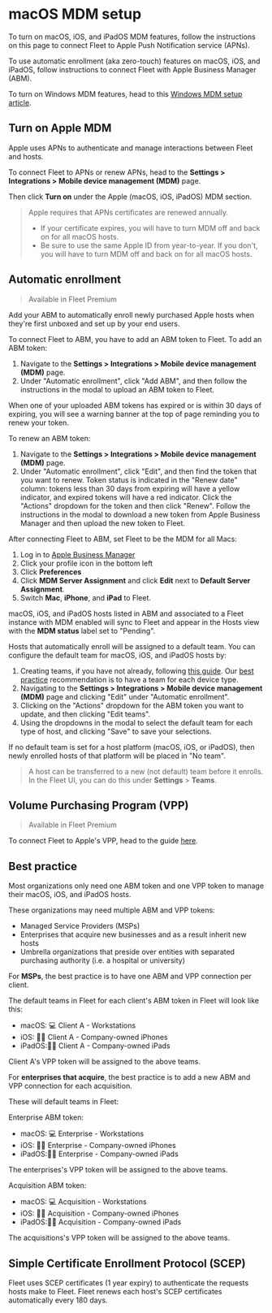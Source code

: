 # macOS MDM setup

To turn on macOS, iOS, and iPadOS MDM features, follow the instructions on this page to connect Fleet to Apple Push Notification service (APNs).

To use automatic enrollment (aka zero-touch) features on macOS, iOS, and iPadOS, follow instructions to connect Fleet with Apple Business Manager (ABM).

To turn on Windows MDM features, head to this [Windows MDM setup article](https://fleetdm.com/guides/windows-mdm-setup).

## Turn on Apple MDM

Apple uses APNs to authenticate and manage interactions between Fleet and hosts.

To connect Fleet to APNs or renew APNs, head to the **Settings > Integrations > Mobile device management (MDM)** page. 

Then click **Turn on** under the Apple (macOS, iOS, iPadOS) MDM section.

> Apple requires that APNs certificates are renewed annually. 
> - If your certificate expires, you will have to turn MDM off and back on for all macOS hosts.
> - Be sure to use the same Apple ID from year-to-year. If you don't, you will have to turn MDM off and back on for all macOS hosts.

## Automatic enrollment

> Available in Fleet Premium

Add your ABM to automatically enroll newly purchased Apple hosts when they're first unboxed and set up by your end users.

To connect Fleet to ABM, you have to add an ABM token to Fleet. To add an ABM token: 

1. Navigate to the **Settings > Integrations > Mobile device management (MDM)** page.
2. Under "Automatic enrollment", click "Add ABM", and then follow the instructions in the modal to upload an ABM token to Fleet.

When one of your uploaded ABM tokens has expired or is within 30 days of expiring, you will see a warning banner at the top of page reminding you to renew your token.

To renew an ABM token:

1. Navigate to the **Settings > Integrations > Mobile device management (MDM)** page.
2. Under "Automatic enrollment", click "Edit", and then find the token that you want to renew. Token status is indicated in the "Renew date" column: tokens less than 30 days from expiring will have a yellow indicator, and expired tokens will have a red indicator. Click the "Actions" dropdown for the token and then click "Renew". Follow the instructions in the modal to download a new token from Apple Business Manager and then upload the new token to Fleet.

After connecting Fleet to ABM, set Fleet to be the MDM for all Macs: 

1. Log in to [Apple Business Manager](https://business.apple.com)
2. Click your profile icon in the bottom left
3. Click **Preferences**
4. Click **MDM Server Assignment** and click **Edit** next to **Default Server Assignment**.
5. Switch **Mac**, **iPhone**, and **iPad** to Fleet.

macOS, iOS, and iPadOS hosts listed in ABM and associated to a Fleet instance with MDM enabled will sync to Fleet and appear in the Hosts view with the **MDM status** label set to "Pending".

Hosts that automatically enroll will be assigned to a default team. You can configure the default team for macOS, iOS, and iPadOS hosts by:

1. Creating teams, if you have not already, following [this guide](https://fleetdm.com/guides/teams#basic-article). Our [best practice](#best-practice) recommendation is to have a team for each device type.
2. Navigating to the **Settings > Integrations > Mobile device management (MDM)** page and clicking "Edit" under "Automatic enrollment".
3. Clicking on the "Actions" dropdown for the ABM token you want to update, and then clicking "Edit teams".
4. Using the dropdowns in the modal to select the default team for each type of host, and clicking "Save" to save your selections.

If no default team is set for a host platform (macOS, iOS, or iPadOS), then newly enrolled hosts of that platform will be placed in "No team". 

> A host can be transferred to a new (not default) team before it enrolls. In the Fleet UI, you can do this under **Settings** > **Teams**.

## Volume Purchasing Program (VPP)

> Available in Fleet Premium

To connect Fleet to Apple's VPP, head to the guide [here](https://fleetdm.com/guides/install-vpp-apps-on-macos-using-fleet).

## Best practice

Most organizations only need one ABM token and one VPP token to manage their macOS, iOS, and iPadOS hosts.

These organizations may need multiple ABM and VPP tokens:

- Managed Service Providers (MSPs)
- Enterprises that acquire new businesses and as a result inherit new hosts
- Umbrella organizations that preside over entities with separated purchasing authority (i.e. a hospital or university) 

For **MSPs**, the best practice is to have one ABM and VPP connection per client. 

The default teams in Fleet for each client's ABM token in Fleet will look like this:
- macOS: 💻 Client A - Workstations
- iOS: 📱🏢 Client A - Company-owned iPhones
- iPadOS:🔳🏢 Client A - Company-owned iPads

Client A's VPP token will be assigned to the above teams.

For **enterprises that acquire**, the best practice is to add a new ABM and VPP connection for each acquisition.

These will default teams in Fleet:

Enterprise ABM token:
- macOS: 💻 Enterprise - Workstations
- iOS: 📱🏢 Enterprise - Company-owned iPhones
- iPadOS:🔳🏢 Enterprise - Company-owned iPads

The enterprises's VPP token will be assigned to the above teams.

Acquisition ABM token:
- macOS: 💻 Acquisition - Workstations
- iOS: 📱🏢 Acquisition - Company-owned iPhones
- iPadOS:🔳🏢 Acquisition - Company-owned iPads

The acquisitions's VPP token will be assigned to the above teams.

## Simple Certificate Enrollment Protocol (SCEP)

Fleet uses SCEP certificates (1 year expiry) to authenticate the requests hosts make to Fleet. Fleet renews each host's SCEP certificates automatically every 180 days.

<meta name="category" value="guides">
<meta name="authorGitHubUsername" value="zhumo">
<meta name="authorFullName" value="Mo Zhu">
<meta name="publishedOn" value="2024-07-02">
<meta name="articleTitle" value="macOS MDM setup">
<meta name="description" value="Learn how to turn on MDM features in Fleet.">

